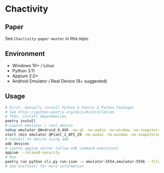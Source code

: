 # Chactivity

## Paper

See `Chactivity-paper-master` in this repo.

## Environment

- Windows 10+ / Linux
- Python 3.11
- Appium 2.0+
- Android Emulator / Real Device (9+ suggested)

## Usage

```bash
# First, manually install Python & Poetry & Python Packages
# See https://python-poetry.org/docs/#installation
# Then, install dependencies
poetry install
# Launch emulator / real device
nohup emulator @Android_9_AVD -no-qt -no-audio -no-window -no-snapstorage -gpu swiftshader_indirect >/dev/null &  # for linux
start /min emulator @Pixel_2_API_29 -no-audio -no-window -no-snapstorage -netspeed full -netdelay none  # for windows
# Connect to device using adb
adb devices
# Launch appium server (allow adb command execution)
appium --relaxed-security
# Run
poetry run python cli.py run-json -s emulator-5554,emulator-5556 --files unittest/ci.json
# See unittest/ for more information
```
